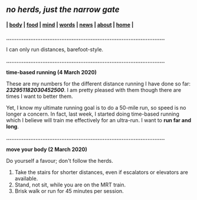 ## _no herds, just the narrow gate_
#### |          [body](https://thenarrowgate.github.io/body)       |       [food](https://thenarrowgate.github.io/food)        |        [mind](https://thenarrowgate.github.io/mind)       |       [words](https://thenarrowgate.github.io/words)          |       [news](https://thenarrowgate.github.io/news)        |       [about](https://thenarrowgate.github.io/about)         |          [home](https://thenarrowgate.github.io/)          |

**............................................................................................**

I can only run distances, barefoot-style.

**............................................................................................**

**time-based running (4 March 2020)**

These are my numbers for the different distance running I have done so far: **_232951182030452500_**. I am pretty pleased with them though there are times I want to better them.

Yet, I know my ultimate running goal is to do a 50-mile run, so speed is no longer a concern. In fact, last week, I started doing time-based running which I believe will train me effectively for an ultra-run. I want to **run far and long**.

**............................................................................................**

**move your body (2 March 2020)**

Do yourself a favour; don't follow the herds.

1. Take the stairs for shorter distances, even if escalators or elevators are available.
2. Stand, not sit, while you are on the MRT train.
3. Brisk walk or run for 45 minutes per session.

